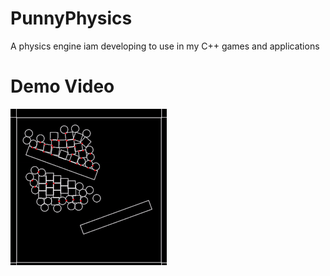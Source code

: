 # PunnyPhysics 
A physics engine iam developing to use in my C++ games and applications

# Demo Video
![Demo Video clip](docs/deomgif2.gif)
